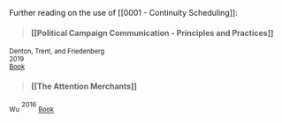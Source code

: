 Further reading on the use of [[0001 - Continuity Scheduling]]:

>#### [[Political Campaign Communication - Principles and Practices]]  
<sub>Denton, Trent, and Friedenberg</sub>  
<sup>2019</sup>  
<sub>[Book](https://www.amazon.com/Political-Campaign-Communication-Principles-Practices/dp/1538112604)</sub>

>#### [[The Attention Merchants]]
<sub>Wu</sub>
<sup>2016</sup>
<sub>[Book](https://www.amazon.com/Attention-Merchants-Scramble-Inside-Heads/dp/0385352018)</sub>